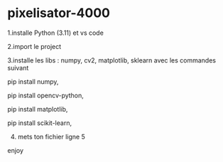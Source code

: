 # pixelisator-4000



1.installe Python (3.11) et vs code


2.import le project


3.installe les libs : 
numpy, cv2, matplotlib, sklearn avec les commandes suivant 


pip install numpy,


pip install opencv-python,


pip install matplotlib,


pip install scikit-learn,


4. mets ton fichier ligne 5


enjoy
